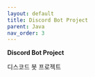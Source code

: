 ```yaml
---
layout: default
title: Discord Bot Project
parent: Java
nav_order: 3
---
```


**Discord Bot Project**

디스코드 봇 프로젝트
